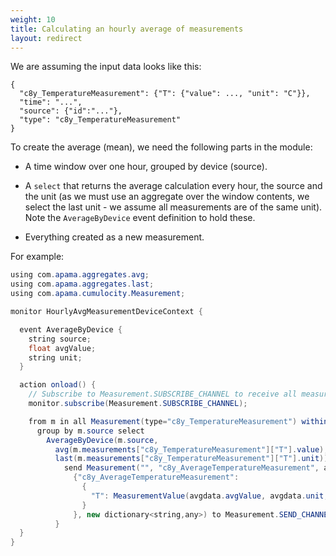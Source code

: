 ```yaml
---
weight: 10
title: Calculating an hourly average of measurements
layout: redirect
---
```


We are assuming the input data looks like this:

```
{
  "c8y_TemperatureMeasurement": {"T": {"value": ..., "unit": "C"}},
  "time": "...",
  "source": {"id":"..."},
  "type": "c8y_TemperatureMeasurement"
}
```

To create the average (mean), we need the following parts in the module:

* A time window over one hour, grouped by device (source).

* A `select` that returns the average calculation every hour, the source and the unit (as we must use an aggregate over the window contents, we select the last unit - we assume all measurements are of the same unit). Note the `AverageByDevice` event definition to hold these.

* Everything created as a new measurement.

For example:

```java 
using com.apama.aggregates.avg; 
using com.apama.aggregates.last; 
using com.apama.cumulocity.Measurement;

monitor HourlyAvgMeasurementDeviceContext {

  event AverageByDevice {
    string source;
    float avgValue;
    string unit;
  }

  action onload() {
    // Subscribe to Measurement.SUBSCRIBE_CHANNEL to receive all measurements
    monitor.subscribe(Measurement.SUBSCRIBE_CHANNEL);

    from m in all Measurement(type="c8y_TemperatureMeasurement") within (3600.0) 
      group by m.source select
        AverageByDevice(m.source,
          avg(m.measurements["c8y_TemperatureMeasurement"]["T"].value),
          last(m.measurements["c8y_TemperatureMeasurement"]["T"].unit)) as avgdata {
            send Measurement("", "c8y_AverageTemperatureMeasurement", avgdata.source, currentTime,
              {"c8y_AverageTemperatureMeasurement":
                {
                  "T": MeasurementValue(avgdata.avgValue, avgdata.unit, new dictionary<string,any>)
                }
              }, new dictionary<string,any>) to Measurement.SEND_CHANNEL;
          }
  }
}
```
